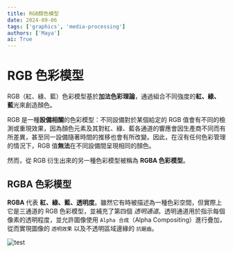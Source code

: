 ```yaml
---
title: RGB顏色模型
date: 2024-09-06
tags: ['graphics', 'media-processing']
authors: ['Maya']
ai: True
---
```

# RGB 色彩模型

RGB（紅、綠、藍）色彩模型基於**加法色彩理論**，通過組合不同強度的**紅、綠、藍**光來創造顏色。

RGB 是一種**設備相關**的色彩模型：不同設備對於某個給定的 RGB 值會有不同的檢測或重現效果，因為顏色元素及其對紅、綠、藍各通道的響應會因生產商不同而有所差異，甚至同一設備隨著時間的推移也會有所改變。因此，在沒有任何色彩管理的情況下，RGB 值**無法**在不同設備間呈現相同的顏色。

然而，從 RGB 衍生出來的另一種色彩模型被稱為 **RGBA 色彩模型**。

## RGBA 色彩模型

**RGBA** 代表 **紅、綠、藍、透明度**。雖然它有時被描述為一種色彩空間，但實際上它是三通道的 RGB 色彩模型，並補充了第四個 _透明通道_。透明通道用於指示每個像素的透明程度，並允許圖像使用 `Alpha 合成`（Alpha Compositing）進行疊加，從而實現圖像的 `透明效果` 以及不透明區域邊緣的 `抗鋸齒`。

![test](https://upload.wikimedia.org/wikipedia/commons/0/0e/PixelSamples32bppRGBA.png)